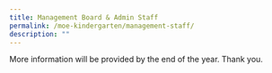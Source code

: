 ```yaml
---
title: Management Board & Admin Staff
permalink: /moe-kindergarten/management-staff/
description: ""
---
```


More information will be provided by the end of the year. Thank you.